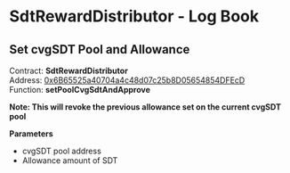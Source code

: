 # SdtRewardDistributor - Log Book

## Set cvgSDT Pool and Allowance

Contract: **SdtRewardDistributor**\
Address: [0x6B65525a40704a4c48d07c25b8D05654854DFEcD](https://etherscan.io/address/0x6B65525a40704a4c48d07c25b8D05654854DFEcD#code)\
Function: **setPoolCvgSdtAndApprove**

**Note: This will revoke the previous allowance set on the current cvgSDT pool**

**Parameters**
- cvgSDT pool address
- Allowance amount of SDT